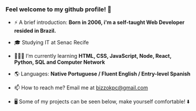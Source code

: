 ### Feel welcome to my github profile! 👋

- ⚡ A brief introduction: **Born in 2006, i'm a self-taught Web Developer resided in Brazil.**

- 🎓 Studying IT at Senac Recife
- 👩🏻‍💻 I’m currently learning **HTML, CSS, JavaScript, Node, React, Python, SQL and Computer Network**
- 🌎 Languages: **Native Portuguese / Fluent English / Entry-level Spanish** 
- 📫 How to reach me? Email me at bizzokpc@gmail.com
- 🖥️ Some of my projects can be seen below, make yourself comfortable! ⬇️
